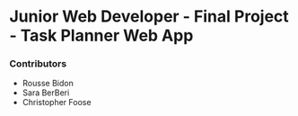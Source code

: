 # Junior Web Developer - Final Project - Task Planner Web App

### Contributors
- Rousse Bidon
- Sara BerBeri
- Christopher Foose
